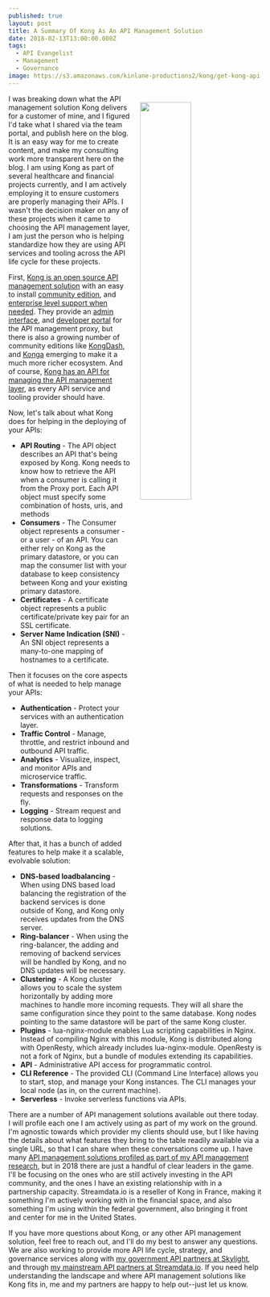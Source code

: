 ```yaml
---
published: true
layout: post
title: A Summary Of Kong As An API Management Solution
date: 2018-02-13T13:00:00.000Z
tags:
  - API Evangelist
  - Management
  - Governance
image: https://s3.amazonaws.com/kinlane-productions2/kong/get-kong-api.png
---
```

<p><img src="https://s3.amazonaws.com/kinlane-productions2/kong/get-kong-api.png" align="right" width="45%" style="padding: 15px;" /></p>I was breaking down what the API management solution Kong delivers for a customer of mine, and I figured I'd take what I shared via the team portal, and publish here on the blog. It is an easy way for me to create content, and make my consulting work more transparent here on the blog. I am using Kong as part of several healthcare and financial projects currently, and I am actively employing it to ensure customers are properly managing their APIs. I wasn't the decision maker on any of these projects when it came to choosing the API management layer, I am just the person who is helping standardize how they are using API services and tooling across the API life cycle for these projects.

First, [Kong is an open source API management solution](https://konghq.com) with an easy to install [community edition](https://konghq.com/install/), and [enterprise level support when needed](https://konghq.com/kong-enterprise-edition/). They provide an [admin interface](https://konghq.com/api-admin-gui/), and [developer portal](https://konghq.com/api-dev-portal/) for the API management proxy, but there is also a growing number of community editions like [KongDash](https://ajaysreedhar.github.io/kongdash/), and [Konga](ttps://pantsel.github.io/konga/) emerging to make it a much more richer ecosystem. And of course, [Kong has an API for managing the API management layer](https://getkong.org/docs/0.12.x/admin-api/), as every API service and tooling provider should have.

Now, let's talk about what Kong does for helping in the deploying of your APIs:

- **API Routing** - The API object describes an API that's being exposed by Kong. Kong needs to know how to retrieve the API when a consumer is calling it from the Proxy port. Each API object must specify some combination of hosts, uris, and methods
- **Consumers** - The Consumer object represents a consumer - or a user - of an API. You can either rely on Kong as the primary datastore, or you can map the consumer list with your database to keep consistency between Kong and your existing primary datastore.
- **Certificates** - A certificate object represents a public certificate/private key pair for an SSL certificate.
- **Server Name Indication (SNI)** - An SNI object represents a many-to-one mapping of hostnames to a certificate.

Then it focuses on the core aspects of what is needed to help manage your APIs:

- **Authentication** - Protect your services with an authentication layer.
- **Traffic Control** - Manage, throttle, and restrict inbound and outbound API traffic.
- **Analytics** - Visualize, inspect, and monitor APIs and microservice traffic.
- **Transformations** - Transform requests and responses on the fly.
- **Logging** - Stream request and response data to logging solutions.

After that, it has a bunch of added features to help make it a scalable, evolvable solution:

- **DNS-based loadbalancing** - When using DNS based load balancing the registration of the backend services is done outside of Kong, and Kong only receives updates from the DNS server.
- **Ring-balancer** - When using the ring-balancer, the adding and removing of backend services will be handled by Kong, and no DNS updates will be necessary.
- **Clustering** - A Kong cluster allows you to scale the system horizontally by adding more machines to handle more incoming requests. They will all share the same configuration since they point to the same database. Kong nodes pointing to the same datastore will be part of the same Kong cluster.
- **Plugins** - lua-nginx-module enables Lua scripting capabilities in Nginx. Instead of compiling Nginx with this module, Kong is distributed along with OpenResty, which already includes lua-nginx-module. OpenResty is not a fork of Nginx, but a bundle of modules extending its capabilities.
- **API** - Administrative API access for programmatic control.
- **CLI Reference** - The provided CLI (Command Line Interface) allows you to start, stop, and manage your Kong instances. The CLI manages your local node (as in, on the current machine).
- **Serverless** - Invoke serverless functions via APIs.

There are a number of API management solutions available out there today. I will profile each one  I am actively using as part of my work on the ground. I'm agnostic towards which provider my clients should use, but I like having the details about what features they bring to the table readily available via a single URL, so that I can share when these conversations come up. I have many [API management solutions profiled as part of my API management research](http://management.apievangelist.com), but in 2018 there are just a handful of clear leaders in the game. I'll be focusing on the ones who are still actively investing in the API community, and the ones I have an existing relationship with in a partnership capacity. Streamdata.io is a reseller of Kong in France, making it something I'm actively working with in the financial space, and also something I'm using within the federal government, also bringing it front and center for me in the United States.

If you have more questions about Kong, or any other API management solution, feel free to reach out, and I'll do my best to answer any questions. We are also working to provide more API life cycle, strategy, and governance services along with [my government API partners at Skylight](http://skylight.digital), and through [my mainstream API partners at Streamdata.io](http://apis.how/streamdata). If you need help understanding the landscape and where API management solutions like Kong fits in, me and my partners are happy to help out--just let us know.
